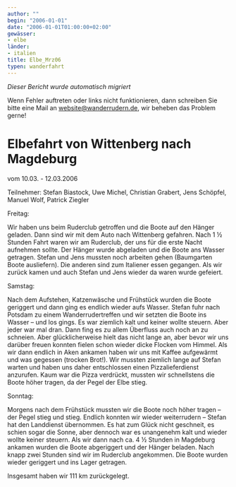 ```yaml
---
author: ""
begin: "2006-01-01"
date: "2006-01-01T01:00:00+02:00"
gewässer:
- elbe
länder:
- italien
title: Elbe_Mrz06
typen: wanderfahrt
---
```



*Dieser Bericht wurde automatisch migriert*

Wenn Fehler auftreten oder links nicht funktionieren, dann schreiben Sie bitte eine Mail an website@wanderrudern.de, wir beheben das Problem gerne!



# Elbefahrt von Wittenberg nach Magdeburg


vom 10.03. - 12.03.2006

Teilnehmer: Stefan Biastock, Uwe Michel, Christian Grabert, Jens Schöpfel, Manuel Wolf, Patrick Ziegler

Freitag:

Wir haben uns beim Ruderclub getroffen und die Boote auf den Hänger geladen. Dann sind wir mit dem Auto nach Wittenberg gefahren. Nach 1 ½ Stunden Fahrt waren wir am Ruderclub, der uns für die erste Nacht aufnehmen sollte. Der Hänger wurde abgeladen und die Boote ans Wasser getragen. Stefan und Jens mussten noch arbeiten gehen (Baumgarten Boote ausliefern). Die anderen sind zum Italiener essen gegangen. Als wir zurück kamen und auch Stefan und Jens wieder da waren wurde gefeiert.

Samstag:

Nach dem Aufstehen, Katzenwäsche und Frühstück wurden die Boote geriggert und dann ging es endlich wieder aufs Wasser. Stefan fuhr nach Potsdam zu einem Wanderrudertreffen und wir setzten die Boote ins Wasser – und los gings. Es war ziemlich kalt und keiner wollte steuern. Aber jeder war mal dran. Dann fing es zu allem Überfluss auch noch an zu schneien. Aber glücklicherweise hielt das nicht lange an, aber bevor wir uns darüber freuen konnten fielen schon wieder dicke Flocken vom Himmel. Als wir dann endlich in Aken ankamen haben wir uns mit Kaffee aufgewärmt und was gegessen (trocken Brot!). Wir mussten ziemlich lange auf Stefan warten und haben uns daher entschlossen einen Pizzalieferdienst anzurufen. Kaum war die Pizza verdrückt, mussten wir schnellstens die Boote höher tragen, da der Pegel der Elbe stieg.

Sonntag:

Morgens nach dem Frühstück mussten wir die Boote noch höher tragen – der Pegel stieg und stieg. Endlich konnten wir wieder weiterrudern – Stefan hat den Landdienst übernommen. Es hat zum Glück nicht geschneit, es schien sogar die Sonne, aber dennoch war es unangenehm kalt und wieder wollte keiner steuern. Als wir dann nach ca. 4 ½ Stunden in Magdeburg ankamen wurden die Boote abgeriggert und der Hänger beladen. Nach knapp zwei Stunden sind wir im Ruderclub angekommen. Die Boote wurden wieder geriggert und ins Lager getragen.

Insgesamt haben wir 111 km zurückgelegt.
